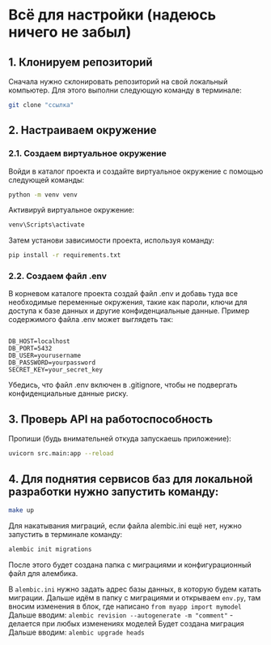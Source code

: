 # Всё для настройки (надеюсь ничего не забыл)


## 1. Клонируем репозиторий

Сначала нужно склонировать репозиторий на свой локальный компьютер. Для этого выполни следующую команду в терминале:

```bash
git clone "ссылка"
```

## 2. Настраиваем окружение
### 2.1. Создаем виртуальное окружение

Войди в каталог проекта и создайте виртуальное окружение с помощью следующей команды:

```bash
python -m venv venv
```
Активируй виртуальное окружение:

```bash
venv\Scripts\activate
```

Затем установи зависимости проекта, используя команду:

```bash
pip install -r requirements.txt
```
### 2.2. Создаем файл .env

В корневом каталоге проекта создай файл .env и добавь туда все необходимые переменные окружения, такие как пароли, ключи для доступа к базе данных и другие конфиденциальные данные. Пример содержимого файла .env может выглядеть так:

```env

DB_HOST=localhost
DB_PORT=5432
DB_USER=yourusername
DB_PASSWORD=yourpassword
SECRET_KEY=your_secret_key
``` 

Убедись, что файл .env включен в .gitignore, чтобы не подвергать конфиденциальные данные риску.

## 3. Проверь API на работоспособность 

Пропиши (будь внимательней откуда запускаешь приложение):

```bash
uvicorn src.main:app --reload 
```

## 4. Для поднятия сервисов баз для локальной разработки нужно запустить команду:

```bash
make up
```

Для накатывания миграций, если файла alembic.ini ещё нет, нужно запустить в терминале команду:

```bash
alembic init migrations
```

После этого будет создана папка с миграциями и конфигурационный файл для алембика.

В `alembic.ini` нужно задать адрес базы данных, в которую будем катать миграции.
Дальше идём в папку с миграциями и открываем `env.py`, там вносим изменения в блок, где написано `from myapp import mymodel`
Дальше вводим: `alembic revision --autogenerate -m "comment"` - делается при любых изменениях моделей
Будет создана миграция
Дальше вводим: `alembic upgrade heads`